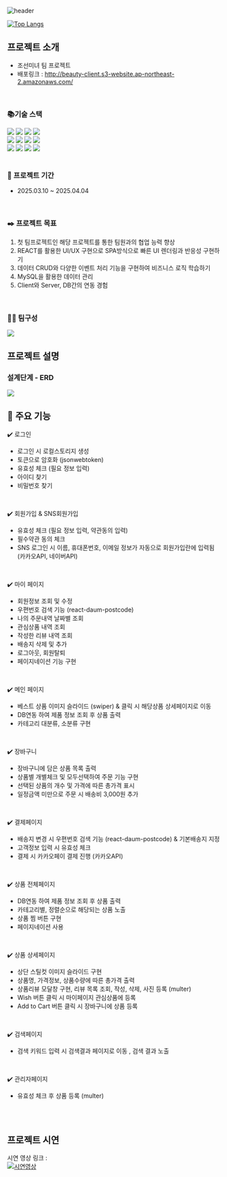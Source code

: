 ![header](https://capsule-render.vercel.app/api?type=Waving&color=gradient&height=200&section=header&text=조선미녀%20&fontSize=90)

[![Top Langs](https://github-readme-stats.vercel.app/api/top-langs/?username=anuraghazra&langs_count=5&layout=compact&theme=highcontrast)](https://github.com/anuraghazra/github-readme-stats)
 <br>

## 프로젝트 소개
- 조선미녀 팀 프로젝트 <br>
- 배포링크 : http://beauty-client.s3-website.ap-northeast-2.amazonaws.com/  <br>
 <br>
 
### 📚기술 스택

<div align=left> 
  <img src="https://img.shields.io/badge/html5-E34F26?style=for-the-badge&logo=html5&logoColor=white"> 
  <img src="https://img.shields.io/badge/css-1572B6?style=for-the-badge&logo=css3&logoColor=white"> 
  <img src="https://img.shields.io/badge/javascript-F7DF1E?style=for-the-badge&logo=javascript&logoColor=black"> 
  <img src="https://img.shields.io/badge/mysql-4479A1?style=for-the-badge&logo=mysql&logoColor=white"> 
  <br>
  <img src="https://img.shields.io/badge/react-61DAFB?style=for-the-badge&logo=react&logoColor=black"> 
  <img src="https://img.shields.io/badge/node.js-339933?style=for-the-badge&logo=Node.js&logoColor=white">
  <img src="https://img.shields.io/badge/express-000000?style=for-the-badge&logo=express&logoColor=white">
  <img src="https://img.shields.io/badge/bootstrap-7952B3?style=for-the-badge&logo=bootstrap&logoColor=white">
  <br>
  <img src="https://img.shields.io/badge/github-181717?style=for-the-badge&logo=github&logoColor=white">
  <img src="https://img.shields.io/badge/git-F05032?style=for-the-badge&logo=git&logoColor=white">
  <img src="https://img.shields.io/badge/fontawesome-339AF0?style=for-the-badge&logo=fontawesome&logoColor=white">
   <img src="https://img.shields.io/badge/visual%20studio%20code-%23007ACC.svg?&style=for-the-badge&logo=visual%20studio%20code&logoColor=white" />
  <br>
 <br>

### 📆 프로젝트 기간
- 2025.03.10 ~ 2025.04.04 <br>
 <br>
 
### ✒️ 프로젝트 목표
1. 첫 팀프로젝트인 해당 프로젝트를 통한 팀원과의 협업 능력 향상
2. REACT를 활용한 UI/UX 구현으로 SPA방식으로 빠른 UI 렌더링과 반응성 구현하기
3. 데이터 CRUD와 다양한 이벤트 처리 기능을 구현하여 비즈니스 로직 학습하기
4. MySQL을 활용한 데이터 관리
5. Client와 Server, DB간의 연동 경험

<br>

### 🙋‍♀️ 팀구성
<img src="https://github.com/user-attachments/assets/0f5eceae-721c-4f22-ac6a-6856fb39ec33" />
<br>


## 프로젝트 설명
### 설계단계 - ERD 
<img src ="https://github.com/user-attachments/assets/f69e85d2-2724-47f2-ae89-3e6f6e83bc3c" />
<br>


## 📌 주요 기능
✔️ 로그인<br>
- 로그인 시 로컬스토리지 생성<br>
- 토큰으로 암호화 (jsonwebtoken)<br>
- 유효성 체크 (필요 정보 입력)<br>
- 아이디 찾기<br>
- 비밀번호 찾기<br>


<br>

✔️ 회원가입 & SNS회원가입 <br>
- 유효성 체크 (필요 정보 입력, 약관동의 입력)<br>
- 필수약관 동의 체크<br>
- SNS 로그인 시 이름, 휴대폰번호, 이메일 정보가 자동으로 회원가입란에 입력됨 (카카오API, 네이버API)<br>

<br>

✔️ 마이 페이지<br>
- 회원정보 조회 및 수정<br>
- 우편번호 검색 기능 (react-daum-postcode)<br>
- 나의 주문내역 날짜별 조회<br>
- 관심상품 내역 조회<br>
- 작성한 리뷰 내역 조회<br>
- 배송지 삭제 및 추가<br>
- 로그아웃, 회원탈퇴<br>
- 페이지네이션 기능 구현<br>

<br>

✔️ 메인 페이지<br>
- 베스트 상품 이미지 슬라이드 (swiper) & 클릭 시 해당상품 상세페이지로 이동 <br>
- DB연동 하여 제품 정보 조회 후 상품 출력<br>
- 카테고리 대분류, 소분류 구현<br>

<br>

✔️ 장바구니<br>
- 장바구니에 담은 상품 목록 출력<br>
- 상품별 개별체크 및 모두선택하여 주문 기능 구현<br>
- 선택된 상품의 개수 및 가격에 따른 총가격 표시<br>
- 일정금액 미만으로 주문 시 배송비 3,000원 추가<br>

<br>

✔️ 결제페이지<br>
- 배송지 변경 시 우편번호 검색 기능 (react-daum-postcode) & 기본배송지 지정<br>
- 고객정보 입력 시 유효성 체크<br>
- 결제 시 카카오페이 결제 진행 (카카오API) 
<br>

✔️ 상품 전체페이지<br>
- DB연동 하여 제품 정보 조회 후 상품 출력<br>
- 카테고리별, 정렬순으로 해당되는 상품 노출<br>
- 상품 찜 버튼 구현<br>
- 페이지네이션 사용<br>


<br>

✔️ 상품 상세페이지<br>
- 상단 스틸컷 이미지 슬라이드 구현<br>
- 상품명, 가격정보, 상품수량에 따른 총가격 출력<br>
- 상품리뷰 모달창 구현, 리뷰 목록 조회, 작성, 삭제, 사진 등록 (multer)<br>
- Wish 버튼 클릭 시 마이페이지 관심상품에 등록<br>
- Add to Cart 버튼 클릭 시 장바구니에 상품 등록<br>

<br>

✔️ 검색페이지<br>
- 검색 키워드 입력 시 검색결과 페이지로 이동 , 검색 결과 노출<br>

<br>

✔️ 관리자페이지<br>
- 유효성 체크 후 상품 등록 (multer)<br>

<br>


</div>


<br>

## 프로젝트 시연 

시연 영상 링크 : <BR>
[![시연영상](https://github.com/user-attachments/assets/d4c52d8d-87c9-49cf-89e2-19c272ac95ec)](https://youtu.be/KgK-92H-4kg?si=_RSJDlTBZowQY604)


<br>
<br><br><br>
    
  



